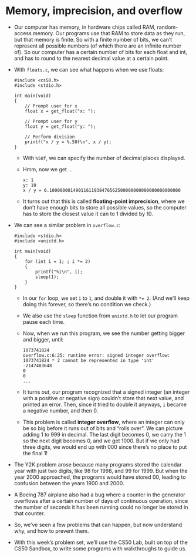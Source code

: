 # Memory, imprecision, and overflow

- Our computer has memory, in hardware chips called RAM, random-access memory. Our programs use that RAM to store data as they run, but that memory is finite. So with a finite number of bits, we can’t represent all possible numbers (of which there are an infinite number of). So our computer has a certain number of bits for each float and int, and has to round to the nearest decimal value at a certain point.
- With `floats.c`, we can see what happens when we use floats:

      #include <cs50.h>
      #include <stdio.h>

      int main(void)
      {
          // Prompt user for x
          float x = get_float("x: ");

          // Prompt user for y
          float y = get_float("y: ");

          // Perform division
          printf("x / y = %.50f\n", x / y);
      }

  - With `%50f`, we can specify the number of decimal places displayed.
  - Hmm, now we get …

        x: 1
        y: 10
        x / y = 0.10000000149011611938476562500000000000000000000000

  - It turns out that this is called **floating-point imprecision**, where we don’t have enough bits to store all possible values, so the computer has to store the closest value it can to 1 divided by 10.

- We can see a similar problem in `overflow.c`:

      #include <stdio.h>
      #include <unistd.h>

      int main(void)
      {
          for (int i = 1; ; i *= 2)
          {
              printf("%i\n", i);
              sleep(1);
          }
      }

  - In our `for` loop, we set `i` to `1`, and double it with `*= 2`. (And we’ll keep doing this forever, so there’s no condition we check.)
  - We also use the `sleep` function from `unistd.h` to let our program pause each time.
  - Now, when we run this program, we see the number getting bigger and bigger, until:

        1073741824
        overflow.c:6:25: runtime error: signed integer overflow: 1073741824 * 2 cannot be represented in type 'int'
        -2147483648
        0
        0
        ...

  - It turns out, our program recognized that a signed integer (an integer with a positive or negative sign) couldn’t store that next value, and printed an error. Then, since it tried to double it anyways, `i` became a negative number, and then 0.
  - This problem is called **integer overflow**, where an integer can only be so big before it runs out of bits and “rolls over”. We can picture adding 1 to 999 in decimal. The last digit becomes 0, we carry the 1 so the next digit becomes 0, and we get 1000. But if we only had three digits, we would end up with 000 since there’s no place to put the final 1!

- The Y2K problem arose because many programs stored the calendar year with just two digits, like 98 for 1998, and 99 for 1999. But when the year 2000 approached, the programs would have stored 00, leading to confusion between the years 1900 and 2000.
- A Boeing 787 airplane also had a bug where a counter in the generator overflows after a certain number of days of continuous operation, since the number of seconds it has been running could no longer be stored in that counter.
- So, we’ve seen a few problems that can happen, but now understand why, and how to prevent them.
- With this week’s problem set, we’ll use the CS50 Lab, built on top of the CS50 Sandbox, to write some programs with walkthroughs to guide us.
